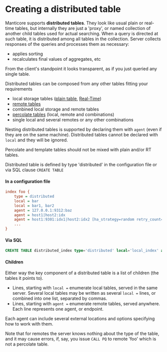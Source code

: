 # Creating a distributed table

Manticore supports **distributed tables**. They look like usual plain or real-time tables, but internally they are just a 'proxy', or named collection of another child tables used for actual searching. When a query is directed at such table, it is distributed among all tables in the collection. Server collects responses of the queries and processes them as necessary:

* applies sorting
* recalculates final values of aggregates, etc

From the client's standpoint it looks transparent, as if you just queried any single table.

Distributed tables can be composed from any other tables fitting your requirements

* local storage tables ([plain table](../../Creating_a_table/Local_tables/Plain_table.md), [Real-Time](../../Creating_a_table/Local_tables/Real-time_table.md))
* [remote tables](../../Creating_a_table/Creating_a_distributed_table/Remote_tables.md)
* combined local storage and remote tables
* [percolate tables](../../Creating_a_table/Local_tables/Percolate_table.md) (local, remote and combinations)
* single local and several remotes or any other combinations

Nesting distributed tables is supported by declaring them with `agent` (even if they are on the same machine). Distributed tables cannot be declared with `local` and they will be ignored.

Percolate and template tables should not be mixed with plain and/or RT tables.

Distributed table is defined by type 'distributed' in the configuration file or via SQL clause `CREATE TABLE`

#### In a configuration file

```ini
index foo {
    type = distributed
    local = bar
    local = bar1, bar2
    agent = 127.0.0.1:9312:baz
    agent = host1|host2:idx
    agent = host1:9301:idx1|host2:idx2 [ha_strategy=random retry_count=10]
    ...
}
```

#### Via SQL

```sql
CREATE TABLE distributed_index type='distributed' local='local_index' agent='127.0.0.1:9312:remote_index'
```

#### Children

Either way the key component of a distributed table is a list of children (the tables it points to).

* Lines, starting with `local =` enumerate local tables, served in the same server. Several local tables may be written as several `local =` lines, or combined into one list, separated by commas.
* Lines, starting with `agent =` enumerate remote tables, served anywhere. Each line represents one agent, or endpoint.

Each agent can include several external locations and options specifying how to work with them.

Note that for remotes the server knows nothing about the type of the table, and it may cause errors, if, say, you issue `CALL PQ` to remote 'foo' which is not a percolate table. 